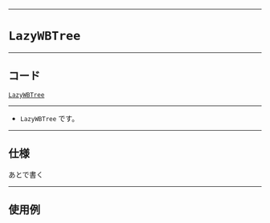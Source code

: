 _____

# `LazyWBTree`

_____

## コード

[`LazyWBTree`](https://github.com/titanium-22/Library_py/blob/main/DataStructures/WBTree/LazyWBTree.py)

_____

- `LazyWBTree` です。

_____

## 仕様

あとで書く

_____

## 使用例

```python
```

